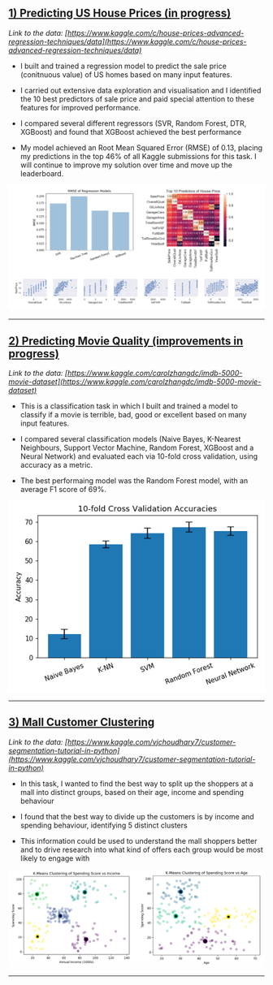 ## [1) Predicting US House Prices (in progress)](https://github.com/ricardomokhtari/Data-Science-Projects/blob/master/house-prices/analysis.ipynb)
 
*Link to the data: [https://www.kaggle.com/c/house-prices-advanced-regression-techniques/data](https://www.kaggle.com/c/house-prices-advanced-regression-techniques/data)*

* I built and trained a regression model to predict the sale price (conitnuous value) of US homes based on many input features. 

* I carried out extensive data exploration and visualisation and I identified the 10 best predictors of sale price and paid special attention to these features for improved performance.

* I compared several different regressors (SVR, Random Forest, DTR, XGBoost) and found that XGBoost achieved the best performance

* My model achieved an Root Mean Squared Error (RMSE) of 0.13, placing my predictions in the top 46% of all Kaggle submissions for this task. I will continue to improve my solution over time and move up the leaderboard.

![](/images/house-prices.png)

___

## [2) Predicting Movie Quality (improvements in progress)](https://github.com/ricardomokhtari/Data-Science-Projects/blob/master/IMDB-5000/analysis.ipynb)

*Link to the data: [https://www.kaggle.com/carolzhangdc/imdb-5000-movie-dataset](https://www.kaggle.com/carolzhangdc/imdb-5000-movie-dataset)*

* This is a classification task in which I built and trained a model to classify if a movie is terrible, bad, good or excellent based on many input features.

* I compared several classification models (Naive Bayes, K-Nearest Neighbours, Support Vector Machine, Random Forest, XGBoost and a Neural Network) and evaluated each via 10-fold cross validation, using accuracy as a metric.

* The best performaing model was the Random Forest model, with an average F1 score of 69%.

![](/images/imdb-accuracy.png)

___

## [3) Mall Customer Clustering](https://github.com/ricardomokhtari/Data-Science-Projects/blob/master/mall-customers/analysis.ipynb)

*Link to the data: [https://www.kaggle.com/vjchoudhary7/customer-segmentation-tutorial-in-python](https://www.kaggle.com/vjchoudhary7/customer-segmentation-tutorial-in-python)*

* In this task, I wanted to find the best way to split up the shoppers at a mall into distinct groups, based on their age, income and spending behaviour

* I found that the best way to divide up the customers is by income and spending behaviour, identifying 5 distinct clusters

* This information could be used to understand the mall shoppers better and to drive research into what kind of offers each group would be most likely to engage with

![](/images/k-means.png)

___